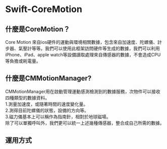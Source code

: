# Swift-CoreMotion
## 什麼是CoreMotion？
Core Motion 來自ios硬件的運動與環境相關數據，包含來自加速度、陀螺儀、計步器、氣壓計等等。我們可以使用此框架訪問硬件等生成的數據，我們可以利用iPhone、iPad、apple watch等設備讀取處理來自傳感器的數據，不會造成CPU等負擔或耗電量。

## 什麼是CMMotionManager?
CMMotionManager用在啟動管理運動感測檢測到的數據服務，次物件可以接收四種類型的數據資料。  
1.測量加速度，或隨著時間的速度變化量。  
2.測得目前陀螺儀的狀態，設備的方向等。  
3.磁力儀基本上可以稱作為指南針，相對於地球磁場。  
除了可以單獨呼叫外，我們更可以統一上述幾種傳感器，整合成自己所需的數據。  

## 運用方式


